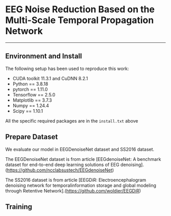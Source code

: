 # EEG Noise Reduction Based on the Multi-Scale Temporal Propagation Network
---
## Environment and Install
The following setup has been used to reproduce this work:
- CUDA toolkit 11.3.1 and CuDNN 8.2.1
- Python == 3.8.18
- pytorch == 1.11.0
- Tensorflow == 2.5.0
- Matplotlib == 3.7.3
- Numpy == 1.24.4
- Scipy == 1.10.1

All the specific required packages are in the `install.txt` above
## Prepare Dataset
We evaluate our model in EEGDenoiseNet dataset and SS2016 dataset.

The EEGDenoiseNet dataset is from article [EEGdenoiseNet: A benchmark dataset for end-to-end deep learning solutions of EEG denoising].(https://github.com/ncclabsustech/EEGdenoiseNet)

The SS2016 dataset is from article [EEGDiR: Electroencephalogram denoising network for temporalinformation storage and global modeling through Retentive Network].(https://github.com/woldier/EEGDiR)

## Training
